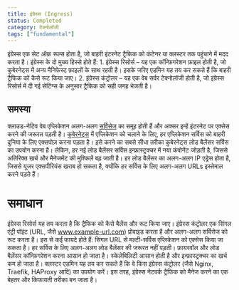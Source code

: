 ```yaml
---
title: इंग्रेस्स (Ingress)
status: Completed
category: टेक्नोलॉजी 
tags: ["fundamental"]
---
```


इंग्रेस्स एक सेट ऑफ़ रूल्स होता है, जो बाहरी इंटरनेट ट्रैफिक को कंटेनर या क्लस्टर तक पहुंचाने में मदद करता है। इंग्रेस्स के दो मुख्य हिस्से होते हैं: 1. इंग्रेस्स रिसोर्स – यह एक कॉन्फ़िगरेशन फ़ाइल होती है, जो कुबेरनेट्स में अन्य मैनिफेस्ट फ़ाइलों के साथ रहती है। इसके जरिए एडमिन यह तय कर सकते हैं कि बाहरी ट्रैफिक को कैसे रूट किया जाए। 2. इंग्रेस्स कंट्रोलर – यह एक वेब सर्वर टेक्नोलॉजी होती है, जो इंग्रेस्स रिसोर्स में दी गई सेटिंग्स के अनुसार ट्रैफिक को सही जगह भेजती है।

## समस्या

क्लाउड-नेटिव वेब एप्लिकेशन अलग-अलग [सर्विसेज](/hi/service/) का समूह होती हैं और अक्सर इन्हें इंटरनेट पर एक्सेस करने की जरूरत पड़ती है। [कुबेरनेट्स](/hi/kubernetes/) में एप्लिकेशन को चलाने के लिए, हर एप्लिकेशन सर्विस को बाहरी दुनिया के लिए एक्सपोज़ करना पड़ता है। इसे करने का सबसे सीधा तरीका कुबेरनेट्स लोड बैलेंसर सर्विस का उपयोग करना है। लेकिन, हर नई लोड बैलेंसर सर्विस इन्फ्रास्ट्रक्चर में नया कंपोनेंट जोड़ती है, जिससे अतिरिक्त खर्च और मैनेजमेंट की मुश्किलें बढ़ जाती है। हर लोड बैलेंसर का अलग-अलग IP एड्रेस होता है, जिससे यूजर एक्सपीरियंस खराब हो सकता है, क्योंकि हर सर्विस के लिए अलग-अलग URLs इस्तेमाल करने पड़ते हैं।

# समाधान

इंग्रेस्स रिसोर्स यह तय करता है कि ट्रैफिक को कैसे बैलेंस और रूट किया जाए। इंग्रेस्स कंट्रोलर एक सिंगल एंट्री पॉइंट (URL, जैसे www.example-url.com) प्रोवाइड करता है और अलग-अलग सर्विसेज को रूट करता है। इस से कईं फायदे होते हैं: सिंगल URL से मल्टी-सर्विस एप्लिकेशन को एक्सेस किया जा सकता है। हर सर्विस के लिए अलग-अलग लोड बैलेंसर की जरूरत नहीं पड़ती। फ़ायरवॉल और लोड बैलेंसर कॉन्फ़िगरेशन करना आसान हो जाता है। स्केलेबिलिटी आसान होती है और इन्फ्रास्ट्रक्चर का खर्च कम हो जाता है। क्लस्टर एडमिन यह तय कर सकते हैं कि वे किस इंग्रेस्स कंट्रोलर (जैसे Nginx, Traefik, HAProxy आदि) का उपयोग करें। इस तरह, इंग्रेस्स नेटवर्क ट्रैफिक को मैनेज करने का एक बेहतर और किफायती तरीका बन जाता है।

